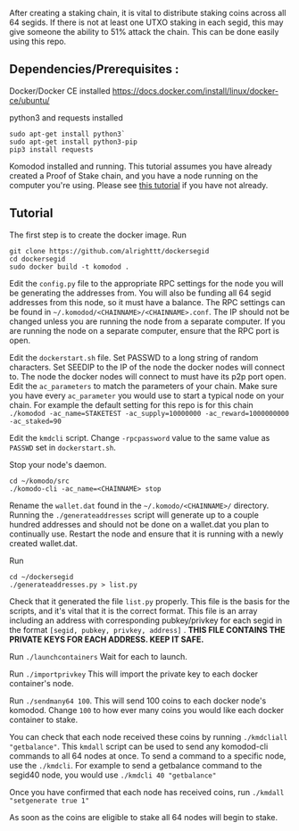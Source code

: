 After creating a staking chain, it is vital to distribute staking coins across all 64 segids. If there is not at least one UTXO staking in each segid, this may give someone the ability to 51% attack the chain. This can be done easily using this repo.

 

## Dependencies/Prerequisites :
Docker/Docker CE installed https://docs.docker.com/install/linux/docker-ce/ubuntu/

python3 and requests installed 
```shell 
sudo apt-get install python3`
sudo apt-get install python3-pip
pip3 install requests
```

Komodod installed and running. This tutorial assumes you have already created a Proof of Stake chain, and you have a node running on the computer you're using. Please see [this tutorial](https://komodo-platform.readthedocs.io/en/latest/komodo/create-Komodo-Assetchain.html) if you have not already.

## Tutorial

The first step is to create the docker image. Run 
```shell
git clone https://github.com/alrighttt/dockersegid
cd dockersegid
sudo docker build -t komodod .
``` 

Edit the `config.py` file to the appropriate RPC settings for the node you will be generating the addresses from. You will also be funding all 64 segid addresses from this node, so it must have a balance. The RPC settings can be found in `~/.komodod/<CHAINNAME>/<CHAINNAME>.conf`. The IP should not be changed unless you are running the node from a separate computer. If you are running the node on a separate computer, ensure that the RPC port is open. 

Edit the `dockerstart.sh` file. Set PASSWD to a long string of random characters. Set SEEDIP to the IP of the node the docker nodes will connect to. The node the docker nodes will connect to must have its p2p port open. Edit the `ac_parameters` to match the parameters of your chain. Make sure you have every `ac_parameter` you would use to start a typical node on your chain. For example the default setting for this repo is for this chain `./komodod -ac_name=STAKETEST -ac_supply=10000000 -ac_reward=1000000000 -ac_staked=90`

Edit the `kmdcli` script. Change `-rpcpassword` value to the same value as `PASSWD` set in `dockerstart.sh`.

Stop your node's daemon. 
```shell
cd ~/komodo/src
./komodo-cli -ac_name=<CHAINNAME> stop
```
Rename the `wallet.dat` found in the `~/.komodo/<CHAINNAME>/` directory. Running the `./generateaddresses` script will generate up to a couple hundred addresses and should not be done on a wallet.dat you plan to continually use. Restart the node and ensure that it is running with a newly created wallet.dat. 

Run 
```shell
cd ~/dockersegid
./generateaddresses.py > list.py
```
Check that it generated the file `list.py` properly. This file is the basis for the scripts, and it's vital that it is the correct format. This file is an array including an address with corresponding pubkey/privkey for each segid in the format `[segid, pubkey, privkey, address]` . 
**THIS FILE CONTAINS THE PRIVATE KEYS FOR EACH ADDRESS. KEEP IT SAFE.**

Run `./launchcontainers` Wait for each to launch.

Run `./importprivkey` This will import the private key to each docker container's node.

Run `./sendmany64 100`. This will send 100 coins to each docker node's komodod. Change `100` to how ever many coins you would like each docker container to stake. 

You can check that each node received these coins by running `./kmdcliall "getbalance"`. This `kmdall` script can be used to send any komodod-cli commands to all 64 nodes at once. To send a command to a specific node, use the `./kmdcli`. For example to send a getbalance command to the segid40 node, you would use `./kmdcli 40 "getbalance"` 

Once you have confirmed that each node has received coins, run `./kmdall "setgenerate true 1"`

As soon as the coins are eligible to stake all 64 nodes will begin to stake.
